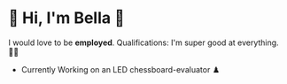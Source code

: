 # :rooster: Hi, I'm Bella :duck:

I would love to be **employed**. Qualifications: I'm super good at everything. :standing_man:

- Currently Working on an LED chessboard-evaluator :chess_pawn:
